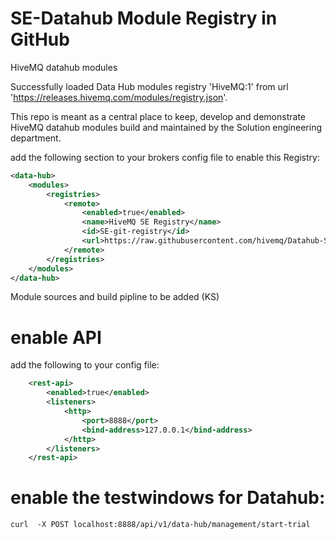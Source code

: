 # SE-Datahub Module Registry in GitHub

HiveMQ datahub modules

Successfully loaded Data Hub modules registry 'HiveMQ:1' from url 'https://releases.hivemq.com/modules/registry.json'.

This repo is meant as a central place to keep, develop and demonstrate HiveMQ datahub modules build and maintained by the Solution engineering department.

add the following section to your brokers config file to enable this Registry:

```xml
<data-hub>
    <modules>
        <registries>
            <remote>
                <enabled>true</enabled>
                <name>HiveMQ SE Registry</name>
                <id>SE-git-registry</id>
                <url>https://raw.githubusercontent.com/hivemq/Datahub-SE-Registry/refs/heads/main/registry.json</url>
            </remote>
        </registries>
    </modules>
</data-hub>

```

Module sources and build pipline to be added (KS)

# enable API
add the following to your config file:
```xml
    <rest-api>
        <enabled>true</enabled>
        <listeners>
            <http>
                <port>8888</port>
                <bind-address>127.0.0.1</bind-address>
            </http>
        </listeners>
    </rest-api>
```

# enable the testwindows for Datahub:
```curl  -X POST localhost:8888/api/v1/data-hub/management/start-trial```
